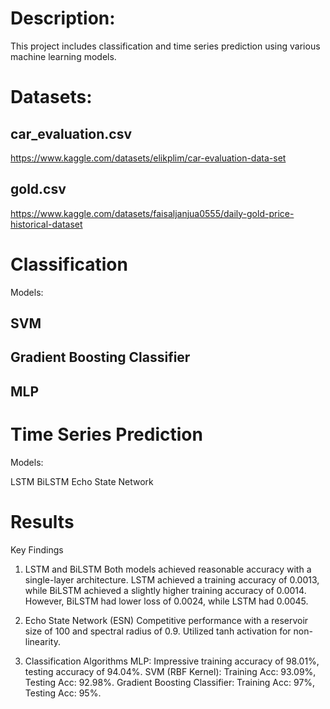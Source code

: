 # Description:
This project includes classification and time series prediction using various machine learning models.


# Datasets:

## car_evaluation.csv
https://www.kaggle.com/datasets/elikplim/car-evaluation-data-set

## gold.csv
https://www.kaggle.com/datasets/faisaljanjua0555/daily-gold-price-historical-dataset


# Classification
Models:

## SVM
## Gradient Boosting Classifier
## MLP


# Time Series Prediction

Models:

LSTM
BiLSTM
Echo State Network


# Results
Key Findings
1. LSTM and BiLSTM
Both models achieved reasonable accuracy with a single-layer architecture.
LSTM achieved a training accuracy of 0.0013, while BiLSTM achieved a slightly higher training accuracy of 0.0014.
However, BiLSTM had lower loss of 0.0024, while LSTM had 0.0045.

2. Echo State Network (ESN)
Competitive performance with a reservoir size of 100 and spectral radius of 0.9.
Utilized tanh activation for non-linearity.

3. Classification Algorithms
MLP: Impressive training accuracy of 98.01%, testing accuracy of 94.04%.
SVM (RBF Kernel): Training Acc: 93.09%, Testing Acc: 92.98%.
Gradient Boosting Classifier: Training Acc: 97%, Testing Acc: 95%.

